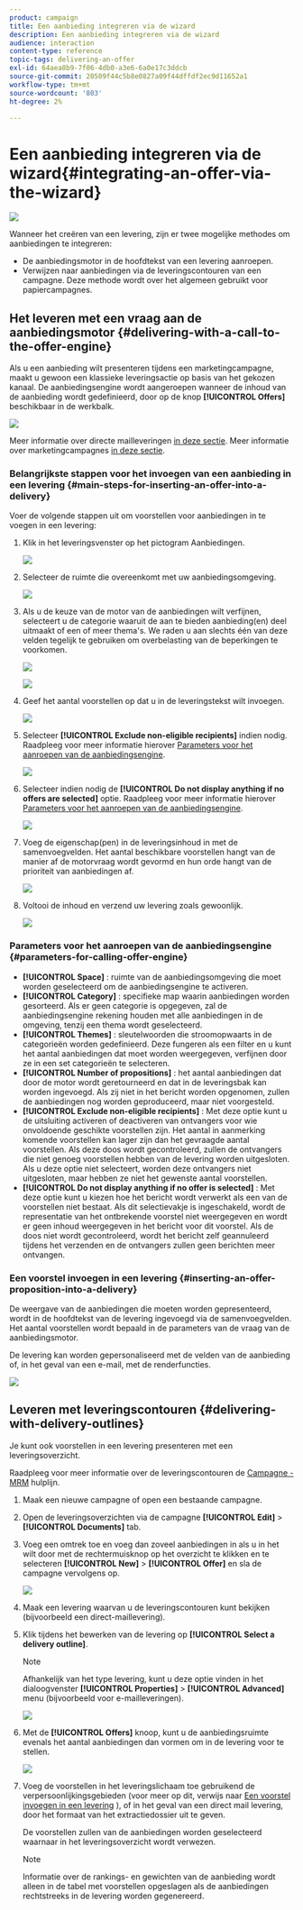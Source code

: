 ```yaml
---
product: campaign
title: Een aanbieding integreren via de wizard
description: Een aanbieding integreren via de wizard
audience: interaction
content-type: reference
topic-tags: delivering-an-offer
exl-id: 64aea8b9-7f06-4db0-a3e6-6a0e17c3ddcb
source-git-commit: 20509f44c5b8e0827a09f44dffdf2ec9d11652a1
workflow-type: tm+mt
source-wordcount: '803'
ht-degree: 2%

---
```


# Een aanbieding integreren via de wizard{#integrating-an-offer-via-the-wizard}

![](../../assets/v7-only.svg)

Wanneer het creëren van een levering, zijn er twee mogelijke methodes om aanbiedingen te integreren:

* De aanbiedingsmotor in de hoofdtekst van een levering aanroepen.
* Verwijzen naar aanbiedingen via de leveringscontouren van een campagne. Deze methode wordt over het algemeen gebruikt voor papiercampagnes.

## Het leveren met een vraag aan de aanbiedingsmotor {#delivering-with-a-call-to-the-offer-engine}

Als u een aanbieding wilt presenteren tijdens een marketingcampagne, maakt u gewoon een klassieke leveringsactie op basis van het gekozen kanaal. De aanbiedingsengine wordt aangeroepen wanneer de inhoud van de aanbieding wordt gedefinieerd, door op de knop **[!UICONTROL Offers]** beschikbaar in de werkbalk.

![](assets/offer_delivery_009.png)

Meer informatie over directe mailleveringen [in deze sectie](../../delivery/using/about-direct-mail-channel.md). Meer informatie over marketingcampagnes [in deze sectie](../../campaign/using/setting-up-marketing-campaigns.md).

### Belangrijkste stappen voor het invoegen van een aanbieding in een levering {#main-steps-for-inserting-an-offer-into-a-delivery}

Voer de volgende stappen uit om voorstellen voor aanbiedingen in te voegen in een levering:

1. Klik in het leveringsvenster op het pictogram Aanbiedingen.

   ![](assets/offer_delivery_001.png)

1. Selecteer de ruimte die overeenkomt met uw aanbiedingsomgeving.

   ![](assets/offer_delivery_002.png)

1. Als u de keuze van de motor van de aanbiedingen wilt verfijnen, selecteert u de categorie waaruit de aan te bieden aanbieding(en) deel uitmaakt of een of meer thema&#39;s. We raden u aan slechts één van deze velden tegelijk te gebruiken om overbelasting van de beperkingen te voorkomen.

   ![](assets/offer_delivery_003.png)

   ![](assets/offer_delivery_004.png)

1. Geef het aantal voorstellen op dat u in de leveringstekst wilt invoegen.

   ![](assets/offer_delivery_005.png)

1. Selecteer **[!UICONTROL Exclude non-eligible recipients]** indien nodig. Raadpleeg voor meer informatie hierover [Parameters voor het aanroepen van de aanbiedingsengine](#parameters-for-calling-offer-engine).

   ![](assets/offer_delivery_006.png)

1. Selecteer indien nodig de **[!UICONTROL Do not display anything if no offers are selected]** optie. Raadpleeg voor meer informatie hierover [Parameters voor het aanroepen van de aanbiedingsengine](#parameters-for-calling-offer-engine).

   ![](assets/offer_delivery_007.png)

1. Voeg de eigenschap(pen) in de leveringsinhoud in met de samenvoegvelden. Het aantal beschikbare voorstellen hangt van de manier af de motorvraag wordt gevormd en hun orde hangt van de prioriteit van aanbiedingen af.

   ![](assets/offer_delivery_008.png)

1. Voltooi de inhoud en verzend uw levering zoals gewoonlijk.

   ![](assets/offer_delivery_010.png)

### Parameters voor het aanroepen van de aanbiedingsengine {#parameters-for-calling-offer-engine}

* **[!UICONTROL Space]** : ruimte van de aanbiedingsomgeving die moet worden geselecteerd om de aanbiedingsengine te activeren.
* **[!UICONTROL Category]** : specifieke map waarin aanbiedingen worden gesorteerd. Als er geen categorie is opgegeven, zal de aanbiedingsengine rekening houden met alle aanbiedingen in de omgeving, tenzij een thema wordt geselecteerd.
* **[!UICONTROL Themes]** : sleutelwoorden die stroomopwaarts in de categorieën worden gedefinieerd. Deze fungeren als een filter en u kunt het aantal aanbiedingen dat moet worden weergegeven, verfijnen door ze in een set categorieën te selecteren.
* **[!UICONTROL Number of propositions]** : het aantal aanbiedingen dat door de motor wordt geretourneerd en dat in de leveringsbak kan worden ingevoegd. Als zij niet in het bericht worden opgenomen, zullen de aanbiedingen nog worden geproduceerd, maar niet voorgesteld.
* **[!UICONTROL Exclude non-eligible recipients]** : Met deze optie kunt u de uitsluiting activeren of deactiveren van ontvangers voor wie onvoldoende geschikte voorstellen zijn. Het aantal in aanmerking komende voorstellen kan lager zijn dan het gevraagde aantal voorstellen. Als deze doos wordt gecontroleerd, zullen de ontvangers die niet genoeg voorstellen hebben van de levering worden uitgesloten. Als u deze optie niet selecteert, worden deze ontvangers niet uitgesloten, maar hebben ze niet het gewenste aantal voorstellen.
* **[!UICONTROL Do not display anything if no offer is selected]** : Met deze optie kunt u kiezen hoe het bericht wordt verwerkt als een van de voorstellen niet bestaat. Als dit selectievakje is ingeschakeld, wordt de representatie van het ontbrekende voorstel niet weergegeven en wordt er geen inhoud weergegeven in het bericht voor dit voorstel. Als de doos niet wordt gecontroleerd, wordt het bericht zelf geannuleerd tijdens het verzenden en de ontvangers zullen geen berichten meer ontvangen.

### Een voorstel invoegen in een levering {#inserting-an-offer-proposition-into-a-delivery}

De weergave van de aanbiedingen die moeten worden gepresenteerd, wordt in de hoofdtekst van de levering ingevoegd via de samenvoegvelden. Het aantal voorstellen wordt bepaald in de parameters van de vraag van de aanbiedingsmotor.

De levering kan worden gepersonaliseerd met de velden van de aanbieding of, in het geval van een e-mail, met de renderfuncties.

![](assets/offer_delivery_011.png)

## Leveren met leveringscontouren {#delivering-with-delivery-outlines}

Je kunt ook voorstellen in een levering presenteren met een leveringsoverzicht.

Raadpleeg voor meer informatie over de leveringscontouren de [Campagne - MRM](../../campaign/using/marketing-campaign-deliveries.md#associating-and-structuring-resources-linked-via-a-delivery-outline) hulplijn.

1. Maak een nieuwe campagne of open een bestaande campagne.
1. Open de leveringsoverzichten via de campagne **[!UICONTROL Edit]** > **[!UICONTROL Documents]** tab.
1. Voeg een omtrek toe en voeg dan zoveel aanbiedingen in als u in het wilt door met de rechtermuisknop op het overzicht te klikken en te selecteren **[!UICONTROL New]** > **[!UICONTROL Offer]** en sla de campagne vervolgens op.

   ![](assets/int_compo_offre1.png)

1. Maak een levering waarvan u de leveringscontouren kunt bekijken (bijvoorbeeld een direct-maillevering).
1. Klik tijdens het bewerken van de levering op **[!UICONTROL Select a delivery outline]**.

   >[!NOTE]
   >
   >Afhankelijk van het type levering, kunt u deze optie vinden in het dialoogvenster **[!UICONTROL Properties]** > **[!UICONTROL Advanced]** menu (bijvoorbeeld voor e-mailleveringen).

   ![](assets/int_compo_offre2.png)

1. Met de **[!UICONTROL Offers]** knoop, kunt u de aanbiedingsruimte evenals het aantal aanbiedingen dan vormen om in de levering voor te stellen.

   ![](assets/int_compo_offre3.png)

1. Voeg de voorstellen in het leveringslichaam toe gebruikend de verpersoonlijkingsgebieden (voor meer op dit, verwijs naar [Een voorstel invoegen in een levering](#inserting-an-offer-proposition-into-a-delivery) ), of in het geval van een direct mail levering, door het formaat van het extractiedossier uit te geven.

   De voorstellen zullen van de aanbiedingen worden geselecteerd waarnaar in het leveringsoverzicht wordt verwezen.

   >[!NOTE]
   >
   >Informatie over de rankings- en gewichten van de aanbieding wordt alleen in de tabel met voorstellen opgeslagen als de aanbiedingen rechtstreeks in de levering worden gegenereerd.
